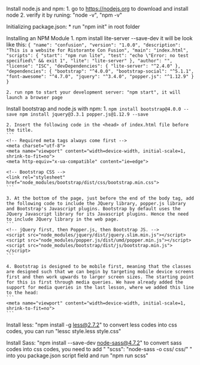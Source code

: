 Install node.js and npm: 
    1. go to https://nodejs.org to download and install node
    2. verify it by runing: "node -v", "npm -v"

Initializing package.json:
    * run "npm init" in root folder

Installing an NPM Module
    1. npm install lite-server --save-dev
    it will be look like this:
    ```
    {
        "name": "confusion",
        "version": "1.0.0",
        "description": "This is a website for Ristorante Con Fusion",
        "main": "index.html",
        "scripts": {
            "start": "npm run lite",
            "test": "echo \"Error: no test specified\" && exit 1",
            "lite": "lite-server"
        },
        "author": "",
        "license": "ISC",
        "devDependencies": {
            "lite-server": "^2.4.0"
        },
        "dependencies": {
            "bootstrap": "^4.0.0",
            "bootstrap-social": "^5.1.1",
            "font-awesome": "^4.7.0",
            "jquery": "^3.4.0",
            "popper.js": "^1.12.9"
        }
    }
    ```

    2. run npm to start your development server: "npm start", it will launch a browser page

Install bootstrap and node.js with npm:
    1. ```npm install bootstrap@4.0.0 --save
    npm install jquery@3.3.1 popper.js@1.12.9 --save```

    2. Insert the following code in the <head> of index.html file before the title.
    ```
    <!-- Required meta tags always come first -->
    <meta charset="utf-8">
    <meta name="viewport" content="width=device-width, initial-scale=1, shrink-to-fit=no">
    <meta http-equiv="x-ua-compatible" content="ie=edge">

    <!-- Bootstrap CSS -->
    <link rel="stylesheet" href="node_modules/bootstrap/dist/css/bootstrap.min.css">
    ```

    3. At the bottom of the page, just before the end of the body tag, add the following code to include the JQuery library, popper.js library and Bootstrap's Javascript plugins. Bootstrap by default uses the JQuery Javascript library for its Javascript plugins. Hence the need to include JQuery library in the web page.
    ```
    <!-- jQuery first, then Popper.js, then Bootstrap JS. -->
    <script src="node_modules/jquery/dist/jquery.slim.min.js"></script>
    <script src="node_modules/popper.js/dist/umd/popper.min.js"></script>
    <script src="node_modules/bootstrap/dist/js/bootstrap.min.js"></script>
    ```

    4. Bootstrap is designed to be mobile first, meaning that the classes are designed such that we can begin by targeting mobile device screens first and then work upwards to larger screen sizes. The starting point for this is first through media queries. We have already added the support for media queries in the last lesson, where we added this line to the head:
    ```
    <meta name="viewport" content="width=device-width, initial-scale=1, shrink-to-fit=no">
    ```

Install less: "npm install -g less@2.7.2" 
    to convert less codes into css codes, you can run "lessc style.less style.css"

Install Sass: "npm install --save-dev node-sass@4.7.2"
    to convert sass codes into css codes, you need to add " "scss": "node-sass -o css/ css/" " into you package.json script field and run "npm run scss"
